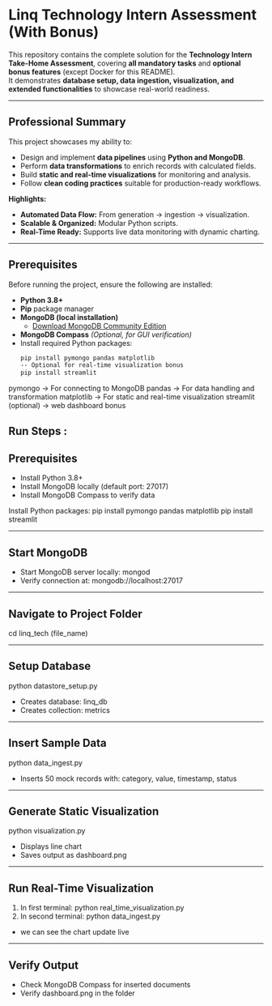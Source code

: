 # Linq Technology Intern Assessment (With Bonus)

This repository contains the complete solution for the **Technology Intern Take-Home Assessment**, covering **all mandatory tasks** and **optional bonus features** (except Docker for this README).  
It demonstrates **database setup, data ingestion, visualization, and extended functionalities** to showcase real-world readiness.

---

## Professional Summary

This project showcases my ability to:

- Design and implement **data pipelines** using **Python and MongoDB**.
- Perform **data transformations** to enrich records with calculated fields.
- Build **static and real-time visualizations** for monitoring and analysis.
- Follow **clean coding practices** suitable for production-ready workflows.

**Highlights:**
- **Automated Data Flow:** From generation → ingestion → visualization.
- **Scalable & Organized:** Modular Python scripts.
- **Real-Time Ready:** Supports live data monitoring with dynamic charting.

---

## Prerequisites

Before running the project, ensure the following are installed:

- **Python 3.8+**  
- **Pip** package manager  
- **MongoDB (local installation)**  
  - [Download MongoDB Community Edition](https://www.mongodb.com/try/download/community)  
- **MongoDB Compass** *(Optional, for GUI verification)*  
- Install required Python packages:
  ```bash
  pip install pymongo pandas matplotlib
  -- Optional for real-time visualization bonus
  pip install streamlit
  
pymongo → For connecting to MongoDB
pandas → For data handling and transformation
matplotlib → For static and real-time visualization
streamlit (optional) → web dashboard bonus

Run Steps :
-------------------------------------------------------
Prerequisites
-------------------------------------------------------
- Install Python 3.8+
- Install MongoDB locally (default port: 27017)
- Install MongoDB Compass to verify data

Install Python packages:
pip install pymongo pandas matplotlib
pip install streamlit

-------------------------------------------------------
Start MongoDB
-------------------------------------------------------
- Start MongoDB server locally:
  mongod
- Verify connection at:
  mongodb://localhost:27017

-------------------------------------------------------
Navigate to Project Folder
-------------------------------------------------------
cd linq_tech (file_name)

-------------------------------------------------------
Setup Database
-------------------------------------------------------
python datastore_setup.py
- Creates database: linq_db
- Creates collection: metrics

-------------------------------------------------------
Insert Sample Data
-------------------------------------------------------
python data_ingest.py
- Inserts 50 mock records with:
  category, value, timestamp, status

-------------------------------------------------------
Generate Static Visualization
-------------------------------------------------------
python visualization.py
- Displays line chart
- Saves output as dashboard.png

-------------------------------------------------------
Run Real-Time Visualization
-------------------------------------------------------
1. In first terminal:
   python real_time_visualization.py
2. In second terminal:
   python data_ingest.py
- we can see the chart update live

-------------------------------------------------------
Verify Output
-------------------------------------------------------
- Check MongoDB Compass for inserted documents
- Verify dashboard.png in the folder

